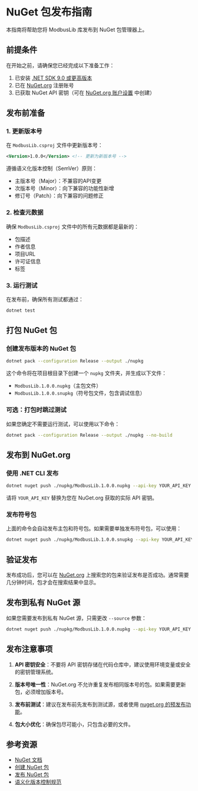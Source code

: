 # NuGet 包发布指南

本指南将帮助您将 ModbusLib 库发布到 NuGet 包管理器上。

## 前提条件

在开始之前，请确保您已经完成以下准备工作：

1. 已安装 [.NET SDK 9.0 或更高版本](https://dotnet.microsoft.com/download)
2. 已在 [NuGet.org](https://www.nuget.org/) 注册账号
3. 已获取 NuGet API 密钥（可在 [NuGet.org 账户设置](https://www.nuget.org/account/apikeys) 中创建）

## 发布前准备

### 1. 更新版本号

在 `ModbusLib.csproj` 文件中更新版本号：

```xml
<Version>1.0.0</Version> <!-- 更新为新版本号 -->
```

遵循语义化版本控制（SemVer）原则：
- 主版本号（Major）：不兼容的API变更
- 次版本号（Minor）：向下兼容的功能性新增
- 修订号（Patch）：向下兼容的问题修正

### 2. 检查元数据

确保 `ModbusLib.csproj` 文件中的所有元数据都是最新的：
- 包描述
- 作者信息
- 项目URL
- 许可证信息
- 标签

### 3. 运行测试

在发布前，确保所有测试都通过：

```bash
dotnet test
```

## 打包 NuGet 包

### 创建发布版本的 NuGet 包

```bash
dotnet pack --configuration Release --output ./nupkg
```

这个命令将在项目根目录下创建一个 `nupkg` 文件夹，并生成以下文件：
- `ModbusLib.1.0.0.nupkg`（主包文件）
- `ModbusLib.1.0.0.snupkg`（符号包文件，包含调试信息）

### 可选：打包时跳过测试

如果您确定不需要运行测试，可以使用以下命令：

```bash
dotnet pack --configuration Release --output ./nupkg --no-build
```

## 发布到 NuGet.org

### 使用 .NET CLI 发布

```bash
dotnet nuget push ./nupkg/ModbusLib.1.0.0.nupkg --api-key YOUR_API_KEY --source https://api.nuget.org/v3/index.json
```

请将 `YOUR_API_KEY` 替换为您在 NuGet.org 获取的实际 API 密钥。

### 发布符号包

上面的命令会自动发布主包和符号包。如果需要单独发布符号包，可以使用：

```bash
dotnet nuget push ./nupkg/ModbusLib.1.0.0.snupkg --api-key YOUR_API_KEY --source https://api.nuget.org/v3/index.json
```

## 验证发布

发布成功后，您可以在 [NuGet.org](https://www.nuget.org/) 上搜索您的包来验证发布是否成功。通常需要几分钟时间，包才会在搜索结果中显示。

## 发布到私有 NuGet 源

如果您需要发布到私有 NuGet 源，只需更改 `--source` 参数：

```bash
dotnet nuget push ./nupkg/ModbusLib.1.0.0.nupkg --api-key YOUR_API_KEY --source https://your-private-nuget-source/v3/index.json
```

## 发布注意事项

1. **API 密钥安全**：不要将 API 密钥存储在代码仓库中，建议使用环境变量或安全的密钥管理系统。

2. **版本号唯一性**：NuGet.org 不允许重复发布相同版本号的包。如果需要更新包，必须增加版本号。

3. **发布前测试**：建议在发布前先发布到测试源，或者使用 [nuget.org 的预发布功能](https://learn.microsoft.com/en-us/nuget/create-packages/prerelease-packages)。

4. **包大小优化**：确保包尽可能小，只包含必要的文件。

## 参考资源

- [NuGet 文档](https://learn.microsoft.com/en-us/nuget/)
- [创建 NuGet 包](https://learn.microsoft.com/en-us/nuget/create-packages/creating-a-package)
- [发布 NuGet 包](https://learn.microsoft.com/en-us/nuget/nuget-org/publish-a-package)
- [语义化版本控制规范](https://semver.org/lang/zh-CN/)